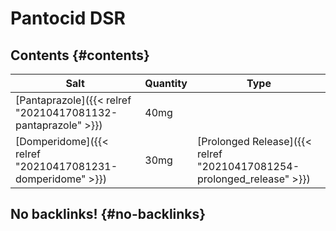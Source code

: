 # Pantocid DSR


## Contents {#contents}

| Salt                                                         | Quantity | Type                                                                   |
|--------------------------------------------------------------|----------|------------------------------------------------------------------------|
| [Pantaprazole]({{< relref "20210417081132-pantaprazole" >}}) | 40mg     |                                                                        |
| [Domperidome]({{< relref "20210417081231-domperidome" >}})   | 30mg     | [Prolonged Release]({{< relref "20210417081254-prolonged_release" >}}) |


## No backlinks! {#no-backlinks}
